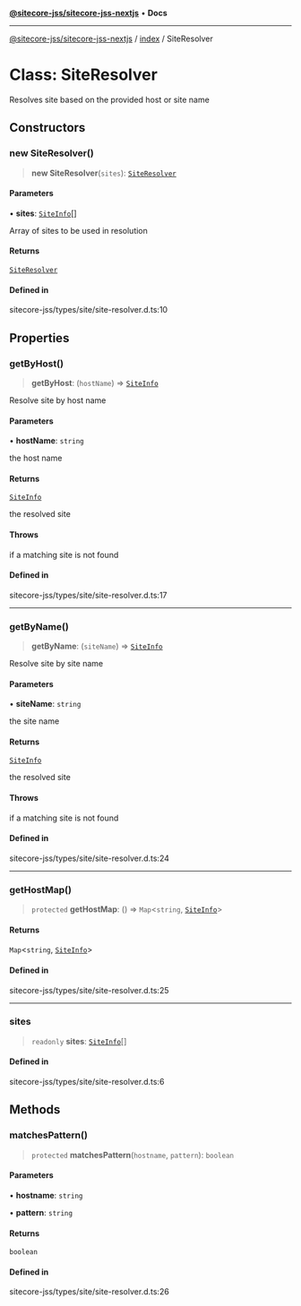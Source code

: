 [**@sitecore-jss/sitecore-jss-nextjs**](../../README.md) • **Docs**

***

[@sitecore-jss/sitecore-jss-nextjs](../../README.md) / [index](../README.md) / SiteResolver

# Class: SiteResolver

Resolves site based on the provided host or site name

## Constructors

### new SiteResolver()

> **new SiteResolver**(`sites`): [`SiteResolver`](SiteResolver.md)

#### Parameters

• **sites**: [`SiteInfo`](../type-aliases/SiteInfo.md)[]

Array of sites to be used in resolution

#### Returns

[`SiteResolver`](SiteResolver.md)

#### Defined in

sitecore-jss/types/site/site-resolver.d.ts:10

## Properties

### getByHost()

> **getByHost**: (`hostName`) => [`SiteInfo`](../type-aliases/SiteInfo.md)

Resolve site by host name

#### Parameters

• **hostName**: `string`

the host name

#### Returns

[`SiteInfo`](../type-aliases/SiteInfo.md)

the resolved site

#### Throws

if a matching site is not found

#### Defined in

sitecore-jss/types/site/site-resolver.d.ts:17

***

### getByName()

> **getByName**: (`siteName`) => [`SiteInfo`](../type-aliases/SiteInfo.md)

Resolve site by site name

#### Parameters

• **siteName**: `string`

the site name

#### Returns

[`SiteInfo`](../type-aliases/SiteInfo.md)

the resolved site

#### Throws

if a matching site is not found

#### Defined in

sitecore-jss/types/site/site-resolver.d.ts:24

***

### getHostMap()

> `protected` **getHostMap**: () => `Map`\<`string`, [`SiteInfo`](../type-aliases/SiteInfo.md)\>

#### Returns

`Map`\<`string`, [`SiteInfo`](../type-aliases/SiteInfo.md)\>

#### Defined in

sitecore-jss/types/site/site-resolver.d.ts:25

***

### sites

> `readonly` **sites**: [`SiteInfo`](../type-aliases/SiteInfo.md)[]

#### Defined in

sitecore-jss/types/site/site-resolver.d.ts:6

## Methods

### matchesPattern()

> `protected` **matchesPattern**(`hostname`, `pattern`): `boolean`

#### Parameters

• **hostname**: `string`

• **pattern**: `string`

#### Returns

`boolean`

#### Defined in

sitecore-jss/types/site/site-resolver.d.ts:26
